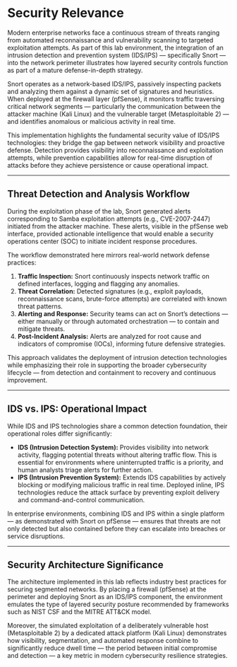 # Security Relevance

Modern enterprise networks face a continuous stream of threats ranging from automated reconnaissance and vulnerability scanning to targeted exploitation attempts. As part of this lab environment, the integration of an intrusion detection and prevention system (IDS/IPS) — specifically Snort — into the network perimeter illustrates how layered security controls function as part of a mature defense-in-depth strategy.

Snort operates as a network-based IDS/IPS, passively inspecting packets and analyzing them against a dynamic set of signatures and heuristics. When deployed at the firewall layer (pfSense), it monitors traffic traversing critical network segments — particularly the communication between the attacker machine (Kali Linux) and the vulnerable target (Metasploitable 2) — and identifies anomalous or malicious activity in real time.

This implementation highlights the fundamental security value of IDS/IPS technologies: they bridge the gap between network visibility and proactive defense. Detection provides visibility into reconnaissance and exploitation attempts, while prevention capabilities allow for real-time disruption of attacks before they achieve persistence or cause operational impact.

---

## Threat Detection and Analysis Workflow

During the exploitation phase of the lab, Snort generated alerts corresponding to Samba exploitation attempts (e.g., CVE-2007-2447) initiated from the attacker machine. These alerts, visible in the pfSense web interface, provided actionable intelligence that would enable a security operations center (SOC) to initiate incident response procedures.

The workflow demonstrated here mirrors real-world network defense practices:

1. **Traffic Inspection:** Snort continuously inspects network traffic on defined interfaces, logging and flagging any anomalies.
2. **Threat Correlation:** Detected signatures (e.g., exploit payloads, reconnaissance scans, brute-force attempts) are correlated with known threat patterns.
3. **Alerting and Response:** Security teams can act on Snort’s detections — either manually or through automated orchestration — to contain and mitigate threats.
4. **Post-Incident Analysis:** Alerts are analyzed for root cause and indicators of compromise (IOCs), informing future defensive strategies.

This approach validates the deployment of intrusion detection technologies while emphasizing their role in supporting the broader cybersecurity lifecycle — from detection and containment to recovery and continuous improvement.

---

## IDS vs. IPS: Operational Impact

While IDS and IPS technologies share a common detection foundation, their operational roles differ significantly:

- **IDS (Intrusion Detection System):** Provides visibility into network activity, flagging potential threats without altering traffic flow. This is essential for environments where uninterrupted traffic is a priority, and human analysts triage alerts for further action.
- **IPS (Intrusion Prevention System):** Extends IDS capabilities by actively blocking or modifying malicious traffic in real time. Deployed inline, IPS technologies reduce the attack surface by preventing exploit delivery and command-and-control communication.

In enterprise environments, combining IDS and IPS within a single platform — as demonstrated with Snort on pfSense — ensures that threats are not only detected but also contained before they can escalate into breaches or service disruptions.

---

## Security Architecture Significance

The architecture implemented in this lab reflects industry best practices for securing segmented networks. By placing a firewall (pfSense) at the perimeter and deploying Snort as an IDS/IPS component, the environment emulates the type of layered security posture recommended by frameworks such as NIST CSF and the MITRE ATT&CK model.

Moreover, the simulated exploitation of a deliberately vulnerable host (Metasploitable 2) by a dedicated attack platform (Kali Linux) demonstrates how visibility, segmentation, and automated response combine to significantly reduce dwell time — the period between initial compromise and detection — a key metric in modern cybersecurity resilience strategies.
